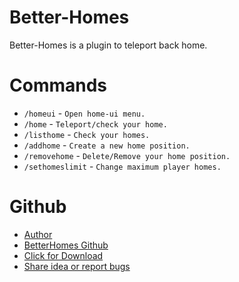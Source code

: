 
# Better-Homes
Better-Homes is a plugin to teleport back home.

# Commands
* `/homeui` - `Open home-ui menu.`
* `/home` - `Teleport/check your home.`
* `/listhome` - `Check your homes.`
* `/addhome` - `Create a new home position.`
* `/removehome` - `Delete/Remove your home position.`
* `/sethomeslimit` - `Change maximum player homes.`


# Github
* [Author](https://github.com/ItzCandra23)
* [BetterHomes Github](https://github.com/ItzCandra23/better-homes)
* [Click for Download](https://github.com/ItzCandra23/better-homes/archive/refs/heads/main.zip)
* [Share idea or report bugs](https://github.com/ItzCandra23/better-homes/issues/new)

